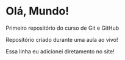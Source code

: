 # Olá, Mundo!
 Primeiro repositório do curso de Git e GitHub

 Repositório criado durante uma aula ao vivo!

 Essa linha eu adicionei diretamento no site!
